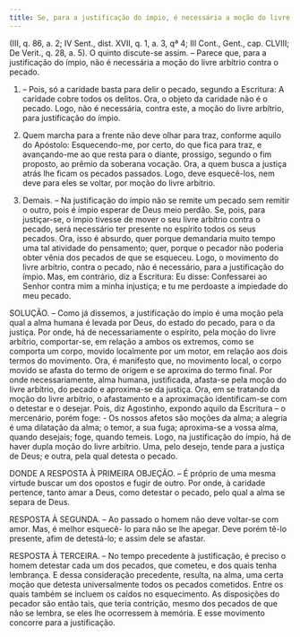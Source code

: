 ```yaml
---
title: Se, para a justificação do ímpio, é necessária a moção do livre arbítrio contra o pecado
---
```


(III, q. 86, a. 2; IV Sent., dist. XVII, q. 1, a. 3, qª 4; III Cont., Gent., cap. CLVIII; De Verit., q. 28, a. 5).
  O quinto discute-se assim. – Parece que, para a justificação do ímpio, não é necessária a moção do livre arbítrio contra o pecado.   

1. – Pois, só a caridade basta para delir o pecado, segundo a Escritura: A caridade cobre todos os delitos. Ora, o objeto da caridade não é o pecado. Logo, não é necessária, contra este, a moção do livre arbítrio, para justificação do ímpio.  

2. Quem marcha para a frente não deve olhar para traz, conforme aquilo do Apóstolo: Esquecendo-me, por certo, do que fica para traz, e avançando-me ao que resta para o diante, prossigo, segundo o fim proposto, ao prêmio da soberana vocação. Ora, a quem busca a justiça atrás lhe ficam os pecados passados. Logo, deve esquecê-los, nem deve para eles se voltar, por moção do livre arbítrio. 

3. Demais. – Na justificação do ímpio não se remite um pecado sem remitir o outro, pois é ímpio esperar de Deus meio perdão. Se, pois, para justiçar-se, o ímpio tivesse de mover o seu livre arbítrio contra o pecado, será necessário ter presente no espírito todos os seus pecados. Ora, isso é absurdo, quer porque demandaria muito tempo uma tal atividade do pensamento; quer, porque o pecador não poderia obter vênia dos pecados de que se esqueceu. Logo, o movimento do livre arbítrio, contra o pecado, não é necessário, para a justificação do ímpio.  Mas, em contrário, diz a Escritura: Eu disse: Confessarei ao Senhor contra mim a minha injustiça; e tu me perdoaste a impiedade do meu pecado.  

SOLUÇÃO. – Como já dissemos, a justificação do ímpio é uma moção pela qual a alma humana é levada por Deus, do estado do pecado, para o da justiça. Por onde, há de necessariamente o espírito, pela moção do livre arbítrio, comportar-se, em relação a ambos os extremos, como se comporta um corpo, movido localmente por um motor, em relação aos dois termos do movimento. Ora, é manifesto que, no movimento local, o corpo movido se afasta do termo de origem e se aproxima do termo final. Por onde necessariamente, alma humana, justificada, afasta-se pela moção do livre arbítrio, do pecado e aproxima-se da justiça. Ora, em se tratando da moção do livre arbítrio, o afastamento e a aproximação identificam-se com o detestar e o desejar. Pois, diz Agostinho, expondo aquilo da Escritura – o mercenário, porém foge: - Os nossos afetos são moções da alma; a alegria é uma dilatação da alma; o temor, a sua fuga; aproxima-se a vossa alma, quando desejais; foge, quando temeis. Logo, na justificação do ímpio, há de haver dupla moção do livre arbítrio. Uma, pelo desejo, tende para a justiça de Deus; e outra, pela qual detesta o pecado.   

DONDE A RESPOSTA À PRIMEIRA OBJEÇÃO. – É próprio de uma mesma virtude buscar um dos opostos e fugir de outro. Por onde, à caridade pertence, tanto amar a Deus, como detestar o pecado, pelo qual a alma se separa de Deus.  

RESPOSTA À SEGUNDA. – Ao passado o homem não deve voltar-se com amor. Mas, é melhor esquecê- lo para não se lhe apegar. Deve porém tê-lo presente, afim de detestá-lo; e assim dele se afastar.  

RESPOSTA À TERCEIRA. – No tempo precedente à justificação, é preciso o homem detestar cada um dos pecados, que cometeu, e dos quais tenha lembrança. E dessa consideração precedente, resulta, na alma, uma certa moção que detesta universalmente todos os pecados cometidos. Entre os quais também se incluem os caídos no esquecimento. As disposições do pecador são então tais, que teria contrição, mesmo dos pecados de que não se lembra, se eles lhe ocorressem à memória. E esse movimento concorre para a justificação.